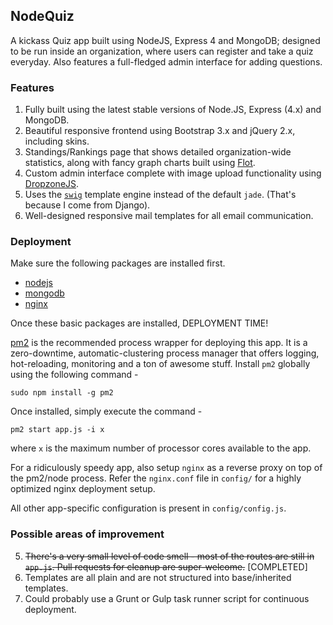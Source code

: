 ## NodeQuiz

A kickass Quiz app built using NodeJS, Express 4 and MongoDB; designed to be run inside an organization, where users can register and take a quiz everyday. Also features a full-fledged admin interface for adding questions.

### Features

 1. Fully built using the latest stable versions of Node.JS, Express (4.x) and MongoDB.
 2. Beautiful responsive frontend using Bootstrap 3.x and jQuery 2.x, including skins.
 3. Standings/Rankings page that shows detailed organization-wide statistics, along with fancy graph charts built using [Flot](http://www.flotcharts.org/ "Flot: Attractive JavaScript plotting for jQuery").
 4. Custom admin interface complete with image upload functionality using [DropzoneJS][1].
 5. Uses the [`swig`][2] template engine instead of the default `jade`. (That's because I come from Django).
 6. Well-designed responsive mail templates for all email communication.

### Deployment

Make sure the following packages are installed first.

- [nodejs][3]
- [mongodb][4]
- [nginx][5]

Once these basic packages are installed, DEPLOYMENT TIME!

[pm2][6] is the recommended process wrapper for deploying this app. It is a zero-downtime, automatic-clustering process manager that offers logging, hot-reloading, monitoring and a ton of awesome stuff. Install `pm2` globally using the following command -

```
sudo npm install -g pm2
```

Once installed, simply execute the command -

```
pm2 start app.js -i x
```

where `x` is the maximum number of processor cores available to the app.

For a ridiculously speedy app, also setup `nginx` as a reverse proxy on top of the pm2/node process. Refer the `nginx.conf` file in `config/` for a highly optimized nginx deployment setup.

All other app-specific configuration is present in `config/config.js`.

### Possible areas of improvement

 5. ~~There's a very small level of code smell - most of the routes are still in `app.js`. Pull requests for cleanup are super-welcome.~~ [COMPLETED]
 6. Templates are all plain and are not structured into base/inherited templates.
 7. Could probably use a Grunt or Gulp task runner script for continuous deployment.


  [1]: http://dropzonejs.com/
  [2]: http://paularmstrong.github.io/swig/ "Swig - A Node.js and Browser JavaScript Template Engine"
  [3]: https://github.com/joyent/node/wiki/installation
  [4]: http://docs.mongodb.org/manual/tutorial/install-mongodb-on-red-hat-centos-or-fedora-linux/
  [5]: http://nginx.org/en/linux_packages.html
  [6]: https://github.com/unitech/pm2